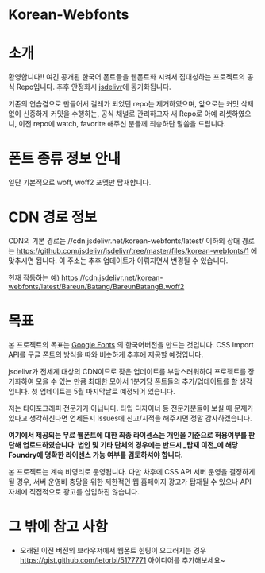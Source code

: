 # Korean-Webfonts

소개
========

환영합니다!! 여긴 공개된 한국어 폰트들을 웹폰트화 시켜서 집대성하는 프로젝트의 공식 Repo입니다. 추후 안정화시 [jsdelivr](http://www.jsdelivr.com)에 동기화됩니다.

기존의 연습겸으로 만들어서 걸레가 되었던 repo는 제거하였으며, 앞으로는 커밋 삭제 없이 신중하게 커밋을 수행하는, 공식 채널로 관리하고자 새 Repo로 아예 리셋하였으니, 이전 repo에 watch, favorite 해주신 분들께 죄송하단 말씀을 드립니다.


폰트 종류 정보 안내
========

일단 기본적으로 woff, woff2 포맷만 탑재합니다.


CDN 경로 정보
========

CDN의 기본 경로는 //cdn.jsdelivr.net/korean-webfonts/latest/ 이하의 상대 경로는 https://github.com/jsdelivr/jsdelivr/tree/master/files/korean-webfonts/1 에 맞추시면 됩니다. 이 주소는 추후 업데이트가 이뤄지면서 변경될 수 있습니다.

현재 작동하는 예) https://cdn.jsdelivr.net/korean-webfonts/latest/Bareun/Batang/BareunBatangB.woff2


목표
========

본 프로젝트의 목표는 [Google Fonts](http://www.google.com/fonts) 의 한국어버전을 만드는 것입니다. CSS Import API를 구글 폰트의 방식을 따와 비슷하게 추후에 제공할 예정입니다.

jsdelivr가 전세계 대상의 CDN이므로 잦은 업데이트를 부담스러워하여 프로젝트를 장기화하여 모을 수 있는 만큼 최대한 모아서 1분기당 폰트들의 추가/업데이트를 할 생각입니다. 첫 업데이트는 5월 마지막날로 예정되어 있습니다.

저는 타이포그래피 전문가가 아닙니다. 타입 디자이너 등 전문가분들이 보실 때 문제가 있다고 생각하신다면 언제든지 Issues에 신고/지적을 해주시면 정말 감사하겠습니다.

**여기에서 제공되는 무료 웹폰트에 대한 최종 라이센스는 개인을 기준으로 허용여부를 판단해 업로드하였습니다. 법인 및 기타 단체의 경우에는 반드시 _탑재 이전_에 해당 Foundry에 명확한 라이센스 가능 여부를 검토하셔야 합니다.**

본 프로젝트는 계속 비영리로 운영됩니다. 다만 차후에 CSS API 서버 운영을 결정하게 될 경우, 서버 운영비 충당을 위한 제한적인 웹 홈페이지 광고가 탑재될 수 있으나 API 자체에 직접적으로 광고를 삽입하진 않습니다.

그 밖에 참고 사항
========

* 오래된 이전 버전의 브라우저에서 웹폰트 힌팅이 으그러지는 경우 https://gist.github.com/letorbi/5177771 아이디어를 추가해보세요~
